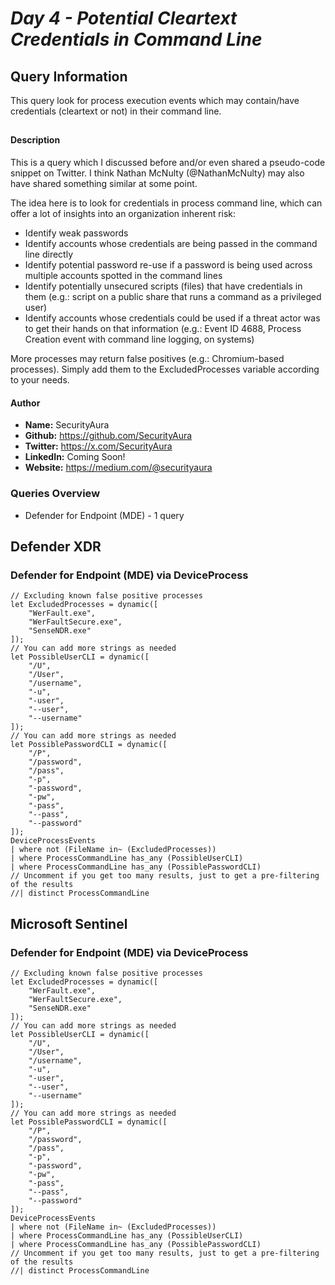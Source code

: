 # *Day 4 - Potential Cleartext Credentials in Command Line*

## Query Information

This query look for process execution events which may contain/have credentials (cleartext or not) in their command line.

##

#### Description

This is a query which I discussed before and/or even shared a pseudo-code snippet on Twitter. I think Nathan McNulty (@NathanMcNulty) may also have shared something similar at some point.

The idea here is to look for credentials in process command line, which can offer a lot of insights into an organization inherent risk:

- Identify weak passwords
- Identify accounts whose credentials are being passed in the command line directly
- Identify potential password re-use if a password is being used across multiple accounts spotted in the command lines
- Identify potentially unsecured scripts (files) that have credentials in them (e.g.: script on a public share that runs a command as a privileged user)
- Identify accounts whose credentials could be used if a threat actor was to get their hands on that information (e.g.: Event ID 4688, Process Creation event with command line logging, on systems)

More processes may return false positives (e.g.: Chromium-based processes). Simply add them to the ExcludedProcesses variable according to your needs.

#### Author <Optional>
- **Name:** SecurityAura
- **Github:** https://github.com/SecurityAura
- **Twitter:** https://x.com/SecurityAura
- **LinkedIn:** Coming Soon!
- **Website:** https://medium.com/@securityaura

### Queries Overview ###

- Defender for Endpoint (MDE) - 1 query

## Defender XDR ##
### Defender for Endpoint (MDE) via DeviceProcess ###
```KQL
// Excluding known false positive processes
let ExcludedProcesses = dynamic([
    "WerFault.exe",
    "WerFaultSecure.exe",
    "SenseNDR.exe"
]);
// You can add more strings as needed
let PossibleUserCLI = dynamic([
    "/U",
    "/User",
    "/username",
    "-u",
    "-user",
    "--user",
    "--username"
]);
// You can add more strings as needed
let PossiblePasswordCLI = dynamic([
    "/P",
    "/password",
    "/pass",
    "-p",
    "-password",
    "-pw",
    "-pass",
    "--pass",
    "--password"
]);
DeviceProcessEvents
| where not (FileName in~ (ExcludedProcesses))
| where ProcessCommandLine has_any (PossibleUserCLI)
| where ProcessCommandLine has_any (PossiblePasswordCLI)
// Uncomment if you get too many results, just to get a pre-filtering of the results
//| distinct ProcessCommandLine
```
## Microsoft Sentinel ##
### Defender for Endpoint (MDE) via DeviceProcess ###
```KQL
// Excluding known false positive processes
let ExcludedProcesses = dynamic([
    "WerFault.exe",
    "WerFaultSecure.exe",
    "SenseNDR.exe"
]);
// You can add more strings as needed
let PossibleUserCLI = dynamic([
    "/U",
    "/User",
    "/username",
    "-u",
    "-user",
    "--user",
    "--username"
]);
// You can add more strings as needed
let PossiblePasswordCLI = dynamic([
    "/P",
    "/password",
    "/pass",
    "-p",
    "-password",
    "-pw",
    "-pass",
    "--pass",
    "--password"
]);
DeviceProcessEvents
| where not (FileName in~ (ExcludedProcesses))
| where ProcessCommandLine has_any (PossibleUserCLI)
| where ProcessCommandLine has_any (PossiblePasswordCLI)
// Uncomment if you get too many results, just to get a pre-filtering of the results
//| distinct ProcessCommandLine
```
